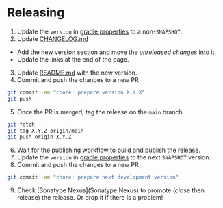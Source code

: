 # Releasing

1. Update the `version` in [gradle.properties](gradle.properties) to a non-`SNAPSHOT`.
2. Update [CHANGELOG.md](CHANGELOG.md)
  - Add the new version section and move the *unreleased changes* into it.
  - Update the links at the end of the page.
3. Update [README.md](README.md) with the new version.
4. Commit and push the changes to a new PR
  ```bash
  git commit -am "chore: prepare version X.Y.X"
  git push
  ```
5. Once the PR is merged, tag the release on the `main` branch
  ```bash
  git fetch
  git tag X.Y.Z origin/main
  git push origin X.Y.Z
  ```
6. Wait for the [publishing workflow](https://github.com/adevinta/spark-android/actions/workflows/publish.yml) to build and publish the release.
7. Update the `version` in [gradle.properties](gradle.properties) to the next `SNAPSHOT` version.
8. Commit and push the changes to a new PR
 ```bash
 git commit -am "chore: prepare next development version"
 ```
9. Check [Sonatype Nexus](Sonatype Nexus) to promote (close then release) the release. Or drop it if there is a problem!
